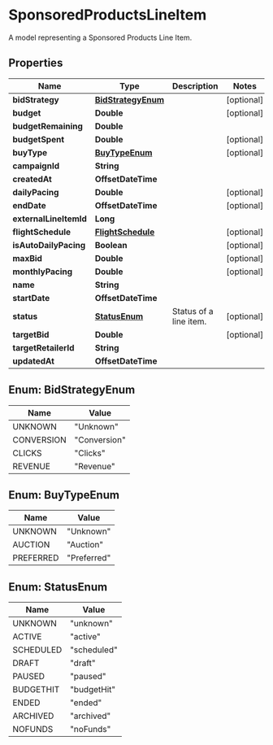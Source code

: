 

# SponsoredProductsLineItem

A model representing a Sponsored Products Line Item.

## Properties

| Name | Type | Description | Notes |
|------------ | ------------- | ------------- | -------------|
|**bidStrategy** | [**BidStrategyEnum**](#BidStrategyEnum) |  |  [optional] |
|**budget** | **Double** |  |  [optional] |
|**budgetRemaining** | **Double** |  |  |
|**budgetSpent** | **Double** |  |  [optional] |
|**buyType** | [**BuyTypeEnum**](#BuyTypeEnum) |  |  [optional] |
|**campaignId** | **String** |  |  |
|**createdAt** | **OffsetDateTime** |  |  |
|**dailyPacing** | **Double** |  |  [optional] |
|**endDate** | **OffsetDateTime** |  |  [optional] |
|**externalLineItemId** | **Long** |  |  |
|**flightSchedule** | [**FlightSchedule**](FlightSchedule.md) |  |  [optional] |
|**isAutoDailyPacing** | **Boolean** |  |  [optional] |
|**maxBid** | **Double** |  |  [optional] |
|**monthlyPacing** | **Double** |  |  [optional] |
|**name** | **String** |  |  |
|**startDate** | **OffsetDateTime** |  |  |
|**status** | [**StatusEnum**](#StatusEnum) | Status of a line item. |  [optional] |
|**targetBid** | **Double** |  |  [optional] |
|**targetRetailerId** | **String** |  |  |
|**updatedAt** | **OffsetDateTime** |  |  |



## Enum: BidStrategyEnum

| Name | Value |
|---- | -----|
| UNKNOWN | &quot;Unknown&quot; |
| CONVERSION | &quot;Conversion&quot; |
| CLICKS | &quot;Clicks&quot; |
| REVENUE | &quot;Revenue&quot; |



## Enum: BuyTypeEnum

| Name | Value |
|---- | -----|
| UNKNOWN | &quot;Unknown&quot; |
| AUCTION | &quot;Auction&quot; |
| PREFERRED | &quot;Preferred&quot; |



## Enum: StatusEnum

| Name | Value |
|---- | -----|
| UNKNOWN | &quot;unknown&quot; |
| ACTIVE | &quot;active&quot; |
| SCHEDULED | &quot;scheduled&quot; |
| DRAFT | &quot;draft&quot; |
| PAUSED | &quot;paused&quot; |
| BUDGETHIT | &quot;budgetHit&quot; |
| ENDED | &quot;ended&quot; |
| ARCHIVED | &quot;archived&quot; |
| NOFUNDS | &quot;noFunds&quot; |



